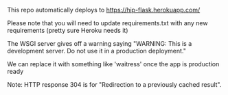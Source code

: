 This repo automatically deploys to https://hip-flask.herokuapp.com/ <br/>

Please note that you will need to update requirements.txt with any new requirements (pretty sure Heroku needs it) <br/>

The WSGI server gives off a warning saying "WARNING: This is a development server. Do not use it in a production deployment." <br/>

We can replace it with something like 'waitress' once the app is production ready <br/>

Note: HTTP response 304 is for "Redirection to a previously cached result".